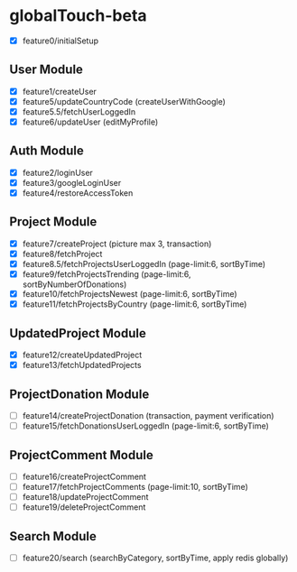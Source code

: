 # globalTouch-beta

- [x] feature0/initialSetup

## User Module

- [x] feature1/createUser
- [x] feature5/updateCountryCode (createUserWithGoogle)
- [x] feature5.5/fetchUserLoggedIn
- [x] feature6/updateUser (editMyProfile)

## Auth Module

- [x] feature2/loginUser
- [x] feature3/googleLoginUser
- [x] feature4/restoreAccessToken

## Project Module

- [x] feature7/createProject (picture max 3, transaction)
- [x] feature8/fetchProject
- [x] feature8.5/fetchProjectsUserLoggedIn (page-limit:6, sortByTime)
- [x] feature9/fetchProjectsTrending (page-limit:6, sortByNumberOfDonations)
- [x] feature10/fetchProjectsNewest (page-limit:6, sortByTime)
- [x] feature11/fetchProjectsByCountry (page-limit:6, sortByTime)

## UpdatedProject Module

- [x] feature12/createUpdatedProject
- [x] feature13/fetchUpdatedProjects

## ProjectDonation Module

- [ ] feature14/createProjectDonation (transaction, payment verification)
- [ ] feature15/fetchDonationsUserLoggedIn (page-limit:6, sortByTime)

## ProjectComment Module

- [ ] feature16/createProjectComment
- [ ] feature17/fetchProjectComments (page-limit:10, sortByTime)
- [ ] feature18/updateProjectComment
- [ ] feature19/deleteProjectComment

## Search Module

- [ ] feature20/search (searchByCategory, sortByTime, apply redis globally)
